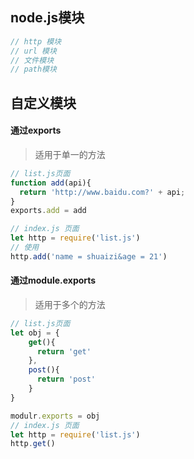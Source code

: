 
## node.js模块

``` javascript
// http 模块
// url 模块
// 文件模块
// path模块
```

## 自定义模块

#### 通过exports
> 适用于单一的方法
```javascript
// list.js页面
function add(api){
  return 'http://www.baidu.com?' + api;
}
exports.add = add

// index.js 页面
let http = require('list.js')
// 使用
http.add('name = shuaizi&age = 21')
```

#### 通过module.exports
> 适用于多个的方法
```javascript
// list.js页面
let obj = {
    get(){
      return 'get'
    },
    post(){
      return 'post'
    }
}

modulr.exports = obj
// index.js 页面
let http = require('list.js')
http.get()

```
